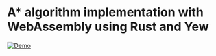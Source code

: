 # A* algorithm implementation with WebAssembly using Rust and Yew
[![Demo](https://img.shields.io/website?label=demo&url=https://rustar.netlify.app/)](https://rustar.netlify.app)
